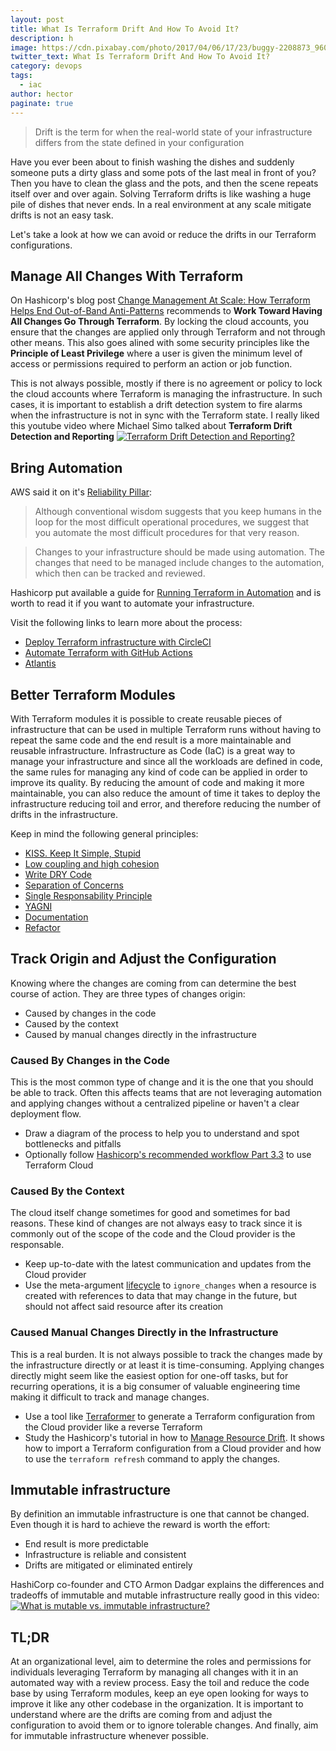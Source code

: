 ```yaml
---
layout: post
title: What Is Terraform Drift And How To Avoid It?
description: h
image: https://cdn.pixabay.com/photo/2017/04/06/17/23/buggy-2208873_960_720.jpg
twitter_text: What Is Terraform Drift And How To Avoid It?
category: devops
tags:
  - iac
author: hector
paginate: true
---
```


> Drift is the term for when the real-world state of your infrastructure differs from the state defined in your configuration

Have you ever been about to finish washing the dishes and suddenly someone puts a dirty glass and some pots of the last meal in front of you? Then you have to clean the glass and the pots, and then the scene repeats itself over and over again. Solving Terraform drifts is like washing a huge pile of dishes that never ends. In a real environment at any scale mitigate drifts is not an easy task.

Let's take a look at how we can avoid or reduce the drifts in our Terraform configurations.

## Manage All Changes With Terraform

On Hashicorp's blog post [Change Management At Scale: How Terraform Helps End Out-of-Band Anti-Patterns](https://www.hashicorp.com/blog/change-management-at-scale-how-terraform-helps-end-out-of-band-anti-patterns) recommends to **Work Toward Having All Changes Go Through Terraform**. By locking the cloud accounts, you ensure that the changes are applied only through Terraform and not through other means. This also goes alined with some security principles like the **Principle of Least Privilege** where a user is given the minimum level of access or permissions required to perform an action or job function.

This is not always possible, mostly if there is no agreement or policy to lock the cloud accounts where Terraform is managing the infrastructure. In such cases, it is important to establish a drift detection system to fire alarms when the infrastructure is not in sync with the Terraform state. I really liked this youtube video where Michael Simo talked about **Terraform Drift Detection and Reporting** [![Terraform Drift Detection and Reporting?](https://img.youtube.com/vi/zlwhw3YGlUc/0.jpg)](https://www.youtube.com/watch?v=zlwhw3YGlUc)


## Bring Automation

AWS said it on it's [Reliability Pillar](https://docs.aws.amazon.com/wellarchitected/latest/reliability-pillar/implement-change.html):
> Although conventional wisdom suggests that you keep humans in the loop for the most difficult operational procedures, we suggest that you automate the most difficult procedures for that very reason. 

   
> Changes to your infrastructure should be made using automation. The changes that need to be managed include changes to the automation, which then can be tracked and reviewed.
 
Hashicorp put available a guide for [Running Terraform in Automation](https://learn.hashicorp.com/tutorials/terraform/automate-terraform) and is worth to read it if you want to automate your infrastructure.

Visit the following links to learn more about the process:
- [Deploy Terraform infrastructure with CircleCI](https://learn.hashicorp.com/tutorials/terraform/circle-ci?in=terraform/automation)
- [Automate Terraform with GitHub Actions](https://learn.hashicorp.com/tutorials/terraform/github-actions?in=terraform/automation)
- [Atlantis](https://www.runatlantis.io)

## Better Terraform Modules

With Terraform modules it is possible to create reusable pieces of infrastructure that can be used in multiple Terraform runs without having to repeat the same code and the end result is a more maintainable and reusable infrastructure. Infrastructure as Code (IaC) is a great way to manage your infrastructure and since all the workloads are defined in code, the same rules for managing any kind of code can be applied in order to improve its quality. By reducing the amount of code and making it more maintainable, you can also reduce the amount of time it takes to deploy the infrastructure reducing toil and error, and therefore reducing the number of drifts in the infrastructure. 

Keep in mind the following general principles:
- [KISS. Keep It Simple, Stupid](https://en.wikipedia.org/wiki/KISS_principle)
- [Low coupling and high cohesion](https://medium.com/clarityhub/low-coupling-high-cohesion-3610e35ac4a6)
- [Write DRY Code](https://en.wikipedia.org/wiki/Don%27t_repeat_yourself)
- [Separation of Concerns](https://en.wikipedia.org/wiki/Separation_of_concerns)
- [Single Responsability Principle](https://en.wikipedia.org/wiki/Single-responsibility_principle)
- [YAGNI](https://en.wikipedia.org/wiki/You_aren%27t_gonna_need_it)
- [Documentation](https://en.wikipedia.org/wiki/Software_documentation)
- [Refactor](https://en.wikipedia.org/wiki/Code_refactoring)

## Track Origin and Adjust the Configuration

Knowing where the changes are coming from can determine the best course of action. They are three types of changes origin: 
- Caused by changes in the code
- Caused by the context
- Caused by manual changes directly in the infrastructure

### Caused By Changes in the Code

This is the most common type of change and it is the one that you should be able to track. Often this affects teams that are not leveraging automation and applying changes without a centralized pipeline or haven't a clear deployment flow. 

- Draw a diagram of the process to help you to understand and spot bottlenecks and pitfalls
- Optionally follow [Hashicorp's recommended workflow Part 3.3](https://www.terraform.io/docs/cloud/guides/recommended-practices/part3.3.html) to use Terraform Cloud

### Caused By the Context

The cloud itself change sometimes for good and sometimes for bad reasons. These kind of changes are not always easy to track since it is commonly out of the scope of the code and the Cloud provider is the responsable. 

- Keep up-to-date with the latest communication and updates from the Cloud provider
- Use the meta-argument [lifecycle](https://www.terraform.io/docs/language/meta-arguments/lifecycle.html) to `ignore_changes` when a resource is created with references to data that may change in the future, but should not affect said resource after its creation

### Caused Manual Changes Directly in the Infrastructure

This is a real burden. It is not always possible to track the changes made by the infrastructure directly or at least it is time-consuming. Applying changes directly might seem like the easiest option for one-off tasks, but for recurring operations, it is a big consumer of valuable engineering time making it difficult to track and manage changes. 

- Use a tool like [Terraformer](https://github.com/GoogleCloudPlatform/terraformer) to generate a Terraform configuration from the Cloud provider like a reverse Terraform
- Study the Hashicorp's tutorial in how to [Manage Resource Drift](https://learn.hashicorp.com/tutorials/terraform/resource-drift#run-a-refresh-only-plan). It shows how to import a Terraform configuration from a Cloud provider and how to use the `terraform refresh` command to apply the changes.

## Immutable infrastructure

By definition an immutable infrastructure is one that cannot be changed. Even though it is hard to achieve the reward is worth the effort:
- End result is more predictable
- Infrastructure is reliable and consistent
- Drifts are mitigated or eliminated entirely

HashiCorp co-founder and CTO Armon Dadgar explains the differences and tradeoffs of immutable and mutable infrastructure really good in this video: 
[![What is mutable vs. immutable infrastructure?](https://img.youtube.com/vi/II4PFe9BbmE/0.jpg)](https://www.youtube.com/watch?v=II4PFe9BbmE)


## TL;DR
At an organizational level, aim to determine the roles and permissions for individuals leveraging Terraform by managing all changes with it in an automated way with a review process. Easy the toil and reduce the code base by using Terraform modules, keep an eye open looking for ways to improve it like any other codebase in the organization. It is important to understand where are the drifts are coming from and adjust the configuration to avoid them or to ignore tolerable changes. And finally, aim for immutable infrastructure whenever possible.